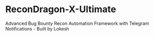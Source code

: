 # ReconDragon-X-Ultimate
Advanced Bug Bounty Recon Automation Framework with Telegram Notifications - Built by Lokesh
